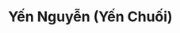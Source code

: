 ---
title: "Yến Nguyễn  (Yến Chuối)"
categories: ["big"]
description: "https://www.facebook.com/profile.php?id=100083724828158&sk=photos"
images:
  - url: "https://raw.githubusercontent.com/girlvn/YENNGUYEN/refs/heads/main/286809074_122546057212888_7852210882766020684_n.jpg"
    alt: "286809074_122546057212888_7852210882766020684_n.jpg description"
    width: 1536
    height: 2048
  - url: "https://raw.githubusercontent.com/girlvn/YENNGUYEN/refs/heads/main/294743824_106428638824630_3604849374190264233_n.jpg"
    alt: "294743824_106428638824630_3604849374190264233_n.jpg description"
    width: 1364
    height: 2048
  - url: "https://raw.githubusercontent.com/girlvn/YENNGUYEN/refs/heads/main/295208036_106428585491302_2387156207961371251_n.jpg"
    alt: "295208036_106428585491302_2387156207961371251_n.jpg description"
    width: 1364
    height: 2048
  - url: "https://raw.githubusercontent.com/girlvn/YENNGUYEN/refs/heads/main/295610986_110009825133178_797136146691306676_n.jpg"
    alt: "295610986_110009825133178_797136146691306676_n.jpg description"
    width: 1536
    height: 2048
  - url: "https://raw.githubusercontent.com/girlvn/YENNGUYEN/refs/heads/main/295975678_106425725491588_5612950248528720069_n.jpg"
    alt: "295975678_106425725491588_5612950248528720069_n.jpg description"
    width: 1364
    height: 2048
  - url: "https://raw.githubusercontent.com/girlvn/YENNGUYEN/refs/heads/main/295980922_110009865133174_6321280778845283586_n.jpg"
    alt: "295980922_110009865133174_6321280778845283586_n.jpg description"
    width: 1536
    height: 2048
  - url: "https://raw.githubusercontent.com/girlvn/YENNGUYEN/refs/heads/main/296158311_110009835133177_8055817254106249641_n.jpg"
    alt: "296158311_110009835133177_8055817254106249641_n.jpg description"
    width: 1536
    height: 2048
  - url: "https://raw.githubusercontent.com/girlvn/YENNGUYEN/refs/heads/main/296711949_110009871799840_7430956841234994387_n.jpg"
    alt: "296711949_110009871799840_7430956841234994387_n.jpg description"
    width: 1536
    height: 2048
  - url: "https://raw.githubusercontent.com/girlvn/YENNGUYEN/refs/heads/main/296971254_111858028281691_664071690846506203_n.jpg"
    alt: "296971254_111858028281691_664071690846506203_n.jpg description"
    width: 1536
    height: 2048
  - url: "https://raw.githubusercontent.com/girlvn/YENNGUYEN/refs/heads/main/299189313_120532324080928_8626235700148498847_n.jpg"
    alt: "299189313_120532324080928_8626235700148498847_n.jpg description"
    width: 1536
    height: 2048
  - url: "https://raw.githubusercontent.com/girlvn/YENNGUYEN/refs/heads/main/311821326_134660142668146_3906496260494259960_n.jpg"
    alt: "311821326_134660142668146_3906496260494259960_n.jpg description"
    width: 1536
    height: 2048
  - url: "https://raw.githubusercontent.com/girlvn/YENNGUYEN/refs/heads/main/315220019_144255585041935_6611523769764394920_n.jpg"
    alt: "315220019_144255585041935_6611523769764394920_n.jpg description"
    width: 1152
    height: 2048
  - url: "https://raw.githubusercontent.com/girlvn/YENNGUYEN/refs/heads/main/316304493_146584608142366_9114835309019103328_n.jpg"
    alt: "316304493_146584608142366_9114835309019103328_n.jpg description"
    width: 1152
    height: 2048
  - url: "https://raw.githubusercontent.com/girlvn/YENNGUYEN/refs/heads/main/316553214_147085628092264_7198434104536573480_n.jpg"
    alt: "316553214_147085628092264_7198434104536573480_n.jpg description"
    width: 1152
    height: 2048
  - url: "https://raw.githubusercontent.com/girlvn/YENNGUYEN/refs/heads/main/317082761_147591888041638_2567846217675985244_n.jpg"
    alt: "317082761_147591888041638_2567846217675985244_n.jpg description"
    width: 1152
    height: 2048
  - url: "https://raw.githubusercontent.com/girlvn/YENNGUYEN/refs/heads/main/317777930_149182114549282_2709583233287744849_n.jpg"
    alt: "317777930_149182114549282_2709583233287744849_n.jpg description"
    width: 1536
    height: 2048
  - url: "https://raw.githubusercontent.com/girlvn/YENNGUYEN/refs/heads/main/317976775_148845041249656_6234260458453435568_n.jpg"
    alt: "317976775_148845041249656_6234260458453435568_n.jpg description"
    width: 1536
    height: 2048
  - url: "https://raw.githubusercontent.com/girlvn/YENNGUYEN/refs/heads/main/318957489_151120747688752_8684565930569550159_n.jpg"
    alt: "318957489_151120747688752_8684565930569550159_n.jpg description"
    width: 1536
    height: 2048
  - url: "https://raw.githubusercontent.com/girlvn/YENNGUYEN/refs/heads/main/318958820_889282062063059_7240441613638375250_n.jpg"
    alt: "318958820_889282062063059_7240441613638375250_n.jpg description"
    width: 1536
    height: 2048
  - url: "https://raw.githubusercontent.com/girlvn/YENNGUYEN/refs/heads/main/319047525_150768071057353_8498826349694692028_n.jpg"
    alt: "319047525_150768071057353_8498826349694692028_n.jpg description"
    width: 1152
    height: 2048
  - url: "https://raw.githubusercontent.com/girlvn/YENNGUYEN/refs/heads/main/319315239_819401159358556_3164842232275060585_n.jpg"
    alt: "319315239_819401159358556_3164842232275060585_n.jpg description"
    width: 640
    height: 960
  - url: "https://raw.githubusercontent.com/girlvn/YENNGUYEN/refs/heads/main/319321488_713961723262585_1984570773191135736_n.jpg"
    alt: "319321488_713961723262585_1984570773191135736_n.jpg description"
    width: 1536
    height: 2048
  - url: "https://raw.githubusercontent.com/girlvn/YENNGUYEN/refs/heads/main/319690759_151548414312652_85774158602878065_n.jpg"
    alt: "319690759_151548414312652_85774158602878065_n.jpg description"
    width: 1170
    height: 1558
  - url: "https://raw.githubusercontent.com/girlvn/YENNGUYEN/refs/heads/main/319728662_685133853217440_1245978549999437324_n.jpg"
    alt: "319728662_685133853217440_1245978549999437324_n.jpg description"
    width: 1536
    height: 2048
  - url: "https://raw.githubusercontent.com/girlvn/YENNGUYEN/refs/heads/main/320068983_670906387829441_4594683813384932826_n.jpg"
    alt: "320068983_670906387829441_4594683813384932826_n.jpg description"
    width: 846
    height: 960
  - url: "https://raw.githubusercontent.com/girlvn/YENNGUYEN/refs/heads/main/321141207_443365467887230_6383218239839079943_n.jpg"
    alt: "321141207_443365467887230_6383218239839079943_n.jpg description"
    width: 1152
    height: 2048
  - url: "https://raw.githubusercontent.com/girlvn/YENNGUYEN/refs/heads/main/321290175_688829322948076_4886573645366077795_n.jpg"
    alt: "321290175_688829322948076_4886573645366077795_n.jpg description"
    width: 1152
    height: 2048
  - url: "https://raw.githubusercontent.com/girlvn/YENNGUYEN/refs/heads/main/321650895_2944485212528072_8804996442528668227_n.jpg"
    alt: "321650895_2944485212528072_8804996442528668227_n.jpg description"
    width: 1152
    height: 2048
  - url: "https://raw.githubusercontent.com/girlvn/YENNGUYEN/refs/heads/main/321839445_1521304688357258_6986986189408145645_n.jpg"
    alt: "321839445_1521304688357258_6986986189408145645_n.jpg description"
    width: 1152
    height: 2048
  - url: "https://raw.githubusercontent.com/girlvn/YENNGUYEN/refs/heads/main/323222375_3356227991296056_7086379327390221255_n.jpg"
    alt: "323222375_3356227991296056_7086379327390221255_n.jpg description"
    width: 1364
    height: 2048
  - url: "https://raw.githubusercontent.com/girlvn/YENNGUYEN/refs/heads/main/327307549_906566983831995_7966983865352267159_n.jpg"
    alt: "327307549_906566983831995_7966983865352267159_n.jpg description"
    width: 1152
    height: 2048
  - url: "https://raw.githubusercontent.com/girlvn/YENNGUYEN/refs/heads/main/327346241_591839732985242_4015470263648049681_n.jpg"
    alt: "327346241_591839732985242_4015470263648049681_n.jpg description"
    width: 1152
    height: 2048
  - url: "https://raw.githubusercontent.com/girlvn/YENNGUYEN/refs/heads/main/328766526_733437438291729_7338068230751859480_n.jpg"
    alt: "328766526_733437438291729_7338068230751859480_n.jpg description"
    width: 1152
    height: 2048
  - url: "https://raw.githubusercontent.com/girlvn/YENNGUYEN/refs/heads/main/328890855_906490380483284_3298221637950272172_n.jpg"
    alt: "328890855_906490380483284_3298221637950272172_n.jpg description"
    width: 1152
    height: 2048
  - url: "https://raw.githubusercontent.com/girlvn/YENNGUYEN/refs/heads/main/328912605_5122571551179211_4241809855148379824_n.jpg"
    alt: "328912605_5122571551179211_4241809855148379824_n.jpg description"
    width: 1152
    height: 2048
  - url: "https://raw.githubusercontent.com/girlvn/YENNGUYEN/refs/heads/main/331792359_594482298772150_4033370534680906698_n.jpg"
    alt: "331792359_594482298772150_4033370534680906698_n.jpg description"
    width: 540
    height: 960
  - url: "https://raw.githubusercontent.com/girlvn/YENNGUYEN/refs/heads/main/332167277_895497438265176_8471155204284765866_n.jpg"
    alt: "332167277_895497438265176_8471155204284765866_n.jpg description"
    width: 1536
    height: 2048
  - url: "https://raw.githubusercontent.com/girlvn/YENNGUYEN/refs/heads/main/332469413_1401407167341291_4997248939751678310_n.jpg"
    alt: "332469413_1401407167341291_4997248939751678310_n.jpg description"
    width: 1536
    height: 2048
  - url: "https://raw.githubusercontent.com/girlvn/YENNGUYEN/refs/heads/main/332473539_1145420999345855_501758318619593045_n.jpg"
    alt: "332473539_1145420999345855_501758318619593045_n.jpg description"
    width: 1536
    height: 2048
  - url: "https://raw.githubusercontent.com/girlvn/YENNGUYEN/refs/heads/main/332967498_748535936641899_4089251729547184382_n.jpg"
    alt: "332967498_748535936641899_4089251729547184382_n.jpg description"
    width: 1536
    height: 2048
  - url: "https://raw.githubusercontent.com/girlvn/YENNGUYEN/refs/heads/main/333134588_1225882584708297_7843008273726413176_n.jpg"
    alt: "333134588_1225882584708297_7843008273726413176_n.jpg description"
    width: 1536
    height: 2048
  - url: "https://raw.githubusercontent.com/girlvn/YENNGUYEN/refs/heads/main/334578591_715812576955584_2847677006919893897_n.jpg"
    alt: "334578591_715812576955584_2847677006919893897_n.jpg description"
    width: 720
    height: 960
  - url: "https://raw.githubusercontent.com/girlvn/YENNGUYEN/refs/heads/main/334598935_742495710719151_5453580532700990164_n.jpg"
    alt: "334598935_742495710719151_5453580532700990164_n.jpg description"
    width: 1152
    height: 2048
  - url: "https://raw.githubusercontent.com/girlvn/YENNGUYEN/refs/heads/main/334815940_199310629373798_3867968326521911004_n.jpg"
    alt: "334815940_199310629373798_3867968326521911004_n.jpg description"
    width: 1152
    height: 2048
  - url: "https://raw.githubusercontent.com/girlvn/YENNGUYEN/refs/heads/main/334985785_1006582426989416_2168651361929773493_n.jpg"
    alt: "334985785_1006582426989416_2168651361929773493_n.jpg description"
    width: 1152
    height: 2048
  - url: "https://raw.githubusercontent.com/girlvn/YENNGUYEN/refs/heads/main/335033103_717741133410870_7006756473962061364_n.jpg"
    alt: "335033103_717741133410870_7006756473962061364_n.jpg description"
    width: 1152
    height: 2048
  - url: "https://raw.githubusercontent.com/girlvn/YENNGUYEN/refs/heads/main/335435135_3286246744957934_8560329366105533904_n.jpg"
    alt: "335435135_3286246744957934_8560329366105533904_n.jpg description"
    width: 1536
    height: 2048
  - url: "https://raw.githubusercontent.com/girlvn/YENNGUYEN/refs/heads/main/335935484_788494889359070_5695297889478654938_n.jpg"
    alt: "335935484_788494889359070_5695297889478654938_n.jpg description"
    width: 1152
    height: 2048
  - url: "https://raw.githubusercontent.com/girlvn/YENNGUYEN/refs/heads/main/339103814_1400409590792785_499181085510660707_n.jpg"
    alt: "339103814_1400409590792785_499181085510660707_n.jpg description"
    width: 1152
    height: 2048
  - url: "https://raw.githubusercontent.com/girlvn/YENNGUYEN/refs/heads/main/339147977_164476913179701_6982430185116458149_n.jpg"
    alt: "339147977_164476913179701_6982430185116458149_n.jpg description"
    width: 1152
    height: 2048
  - url: "https://raw.githubusercontent.com/girlvn/YENNGUYEN/refs/heads/main/340106325_611713590825489_5636738832530612443_n.jpg"
    alt: "340106325_611713590825489_5636738832530612443_n.jpg description"
    width: 1152
    height: 2048
  - url: "https://raw.githubusercontent.com/girlvn/YENNGUYEN/refs/heads/main/340928236_689711589621412_3596600433361464268_n.jpg"
    alt: "340928236_689711589621412_3596600433361464268_n.jpg description"
    width: 1152
    height: 2048
  - url: "https://raw.githubusercontent.com/girlvn/YENNGUYEN/refs/heads/main/341351259_1305532006726039_5723589511211033401_n.jpg"
    alt: "341351259_1305532006726039_5723589511211033401_n.jpg description"
    width: 540
    height: 960
  - url: "https://raw.githubusercontent.com/girlvn/YENNGUYEN/refs/heads/main/342341868_1167529097277597_7120096353211059275_n.jpg"
    alt: "342341868_1167529097277597_7120096353211059275_n.jpg description"
    width: 1152
    height: 2048
  - url: "https://raw.githubusercontent.com/girlvn/YENNGUYEN/refs/heads/main/343174921_1451973982242978_7241622600624140145_n.jpg"
    alt: "343174921_1451973982242978_7241622600624140145_n.jpg description"
    width: 1152
    height: 2048
  - url: "https://raw.githubusercontent.com/girlvn/YENNGUYEN/refs/heads/main/344237291_766944995072398_7124580578109780794_n.jpg"
    alt: "344237291_766944995072398_7124580578109780794_n.jpg description"
    width: 1536
    height: 2048
  - url: "https://raw.githubusercontent.com/girlvn/YENNGUYEN/refs/heads/main/344239356_1412900246162330_8881269028890212205_n.jpg"
    alt: "344239356_1412900246162330_8881269028890212205_n.jpg description"
    width: 1508
    height: 2048
  - url: "https://raw.githubusercontent.com/girlvn/YENNGUYEN/refs/heads/main/344337511_607351258084434_5639708077080693097_n.jpg"
    alt: "344337511_607351258084434_5639708077080693097_n.jpg description"
    width: 1152
    height: 2048
  - url: "https://raw.githubusercontent.com/girlvn/YENNGUYEN/refs/heads/main/344369306_247783564415357_2427482853094331564_n.jpg"
    alt: "344369306_247783564415357_2427482853094331564_n.jpg description"
    width: 1535
    height: 2048
  - url: "https://raw.githubusercontent.com/girlvn/YENNGUYEN/refs/heads/main/345889967_260546799758366_2655038043434143967_n.jpg"
    alt: "345889967_260546799758366_2655038043434143967_n.jpg description"
    width: 1179
    height: 1940
  - url: "https://raw.githubusercontent.com/girlvn/YENNGUYEN/refs/heads/main/347449347_923986932046313_3323956652970475640_n.jpg"
    alt: "347449347_923986932046313_3323956652970475640_n.jpg description"
    width: 1536
    height: 2048
  - url: "https://raw.githubusercontent.com/girlvn/YENNGUYEN/refs/heads/main/349019942_1001750247853567_5003906075294279472_n.jpg"
    alt: "349019942_1001750247853567_5003906075294279472_n.jpg description"
    width: 1152
    height: 2048
  - url: "https://raw.githubusercontent.com/girlvn/YENNGUYEN/refs/heads/main/350825316_107846782319130_6395417161624416080_n.jpg"
    alt: "350825316_107846782319130_6395417161624416080_n.jpg description"
    width: 640
    height: 960
  - url: "https://raw.githubusercontent.com/girlvn/YENNGUYEN/refs/heads/main/353027701_235808969219929_3997875627313096715_n.jpg"
    alt: "353027701_235808969219929_3997875627313096715_n.jpg description"
    width: 1152
    height: 2048
  - url: "https://raw.githubusercontent.com/girlvn/YENNGUYEN/refs/heads/main/359385369_254712200662939_1896733119346577462_n.jpg"
    alt: "359385369_254712200662939_1896733119346577462_n.jpg description"
    width: 540
    height: 960
  - url: "https://raw.githubusercontent.com/girlvn/YENNGUYEN/refs/heads/main/359783685_252796404187852_7661200750790719654_n.jpg"
    alt: "359783685_252796404187852_7661200750790719654_n.jpg description"
    width: 1152
    height: 2048
  - url: "https://raw.githubusercontent.com/girlvn/YENNGUYEN/refs/heads/main/360110503_256600510474108_6585331757472867636_n.jpg"
    alt: "360110503_256600510474108_6585331757472867636_n.jpg description"
    width: 1179
    height: 1934
  - url: "https://raw.githubusercontent.com/girlvn/YENNGUYEN/refs/heads/main/363789165_262593059874853_6209090640520745912_n.jpg"
    alt: "363789165_262593059874853_6209090640520745912_n.jpg description"
    width: 1152
    height: 2048
  - url: "https://raw.githubusercontent.com/girlvn/YENNGUYEN/refs/heads/main/371330427_279606638173495_2876340318300879149_n.jpg"
    alt: "371330427_279606638173495_2876340318300879149_n.jpg description"
    width: 720
    height: 1280
  - url: "https://raw.githubusercontent.com/girlvn/YENNGUYEN/refs/heads/main/371344452_279606644840161_8014368791390995461_n.jpg"
    alt: "371344452_279606644840161_8014368791390995461_n.jpg description"
    width: 720
    height: 1280
  - url: "https://raw.githubusercontent.com/girlvn/YENNGUYEN/refs/heads/main/395614779_313269968140495_6247881048648983716_n.jpg"
    alt: "395614779_313269968140495_6247881048648983716_n.jpg description"
    width: 540
    height: 960
  - url: "https://raw.githubusercontent.com/girlvn/YENNGUYEN/refs/heads/main/411371458_341683818632443_3191505953347669980_n.jpg"
    alt: "411371458_341683818632443_3191505953347669980_n.jpg description"
    width: 1152
    height: 1801
  - url: "https://raw.githubusercontent.com/girlvn/YENNGUYEN/refs/heads/main/412247780_344079088392916_6951501061382396099_n.jpg"
    alt: "412247780_344079088392916_6951501061382396099_n.jpg description"
    width: 722
    height: 1280
  - url: "https://raw.githubusercontent.com/girlvn/YENNGUYEN/refs/heads/main/412871770_344079095059582_3889204145539798541_n.jpg"
    alt: "412871770_344079095059582_3889204145539798541_n.jpg description"
    width: 720
    height: 1280
  - url: "https://raw.githubusercontent.com/girlvn/YENNGUYEN/refs/heads/main/414139328_347829251351233_4346655828396071515_n.jpg"
    alt: "414139328_347829251351233_4346655828396071515_n.jpg description"
    width: 1152
    height: 1698
  - url: "https://raw.githubusercontent.com/girlvn/YENNGUYEN/refs/heads/main/422651400_365795196221305_4089448046017039512_n.jpg"
    alt: "422651400_365795196221305_4089448046017039512_n.jpg description"
    width: 1562
    height: 2048
  - url: "https://raw.githubusercontent.com/girlvn/YENNGUYEN/refs/heads/main/437497553_418325437634947_528099888385732668_n.jpg"
    alt: "437497553_418325437634947_528099888385732668_n.jpg description"
    width: 1515
    height: 2048
  - url: "https://raw.githubusercontent.com/girlvn/YENNGUYEN/refs/heads/main/440326560_418325430968281_2057213662932171944_n.jpg"
    alt: "440326560_418325430968281_2057213662932171944_n.jpg description"
    width: 1502
    height: 2048
  - url: "https://raw.githubusercontent.com/girlvn/YENNGUYEN/refs/heads/main/440940179_424839770316847_4306025880942884336_n.jpg"
    alt: "440940179_424839770316847_4306025880942884336_n.jpg description"
    width: 1462
    height: 2048
---